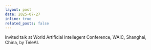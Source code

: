 ```yaml
---
layout: post
date: 2025-07-27
inline: true
related_posts: false
---
```


Invited talk at World Artificial Intellegent Conference, WAIC, Shanghai, China, by TeleAI.
